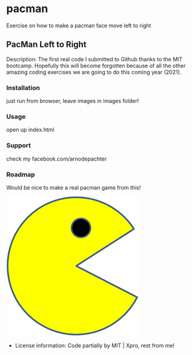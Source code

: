# pacman
Exercise on how to make a pacman face move left to right
## PacMan Left to Right
Description: The first real code I submitted to Github thanks to the MIT bootcamp. Hopefully this will become forgotten because of all the other amazing coding exercises we are going to do this coming year (2021).

### Installation 
just run from browser, leave images in images folder!

### Usage
open up index.html

### Support
check my facebook.com/arnodepachter

### Roadmap
Would be nice to make a real pacman game from this! 


![Image of Yaktocat](https://github.com/adepachter/pacman/blob/main/images/PacMan1.png)

* License information: Code partially by MIT | Xpro, rest from me!
